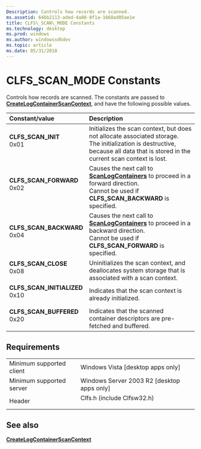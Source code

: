 ```yaml
---
Description: Controls how records are scanned.
ms.assetid: 64bb2113-aded-4a80-8f1a-1668ad05ae1e
title: CLFS\_SCAN\_MODE Constants
ms.technology: desktop
ms.prod: windows
ms.author: windowssdkdev
ms.topic: article
ms.date: 05/31/2018
---
```


# CLFS\_SCAN\_MODE Constants

Controls how records are scanned. The constants are passed to [**CreateLogContainerScanContext**](/windows/desktop/api/Clfsw32/nf-clfsw32-createlogcontainerscancontext), and have the following possible values.



| Constant/value                                                                                                                                                                                                                                   | Description                                                                                                                                                                                            |
|:-------------------------------------------------------------------------------------------------------------------------------------------------------------------------------------------------------------------------------------------------|:-------------------------------------------------------------------------------------------------------------------------------------------------------------------------------------------------------|
| <span id="CLFS_SCAN_INIT"></span><span id="clfs_scan_init"></span><dl> <dt>**CLFS\_SCAN\_INIT**</dt> <dt>0x01</dt> </dl>                      | Initializes the scan context, but does not allocate associated storage. <br/> The initialization is destructive, because all data that is stored in the current scan context is lost.<br/> |
| <span id="CLFS_SCAN_FORWARD"></span><span id="clfs_scan_forward"></span><dl> <dt>**CLFS\_SCAN\_FORWARD**</dt> <dt>0x02</dt> </dl>             | Causes the next call to [**ScanLogContainers**](/windows/desktop/api/Clfsw32/nf-clfsw32-scanlogcontainers) to proceed in a forward direction. <br/> Cannot be used if **CLFS\_SCAN\_BACKWARD** is specified.<br/>              |
| <span id="CLFS_SCAN_BACKWARD"></span><span id="clfs_scan_backward"></span><dl> <dt>**CLFS\_SCAN\_BACKWARD**</dt> <dt>0x04</dt> </dl>          | Causes the next call to [**ScanLogContainers**](/windows/desktop/api/Clfsw32/nf-clfsw32-scanlogcontainers) to proceed in a backward direction. <br/> Cannot be used if **CLFS\_SCAN\_FORWARD** is specified.<br/>              |
| <span id="CLFS_SCAN_CLOSE"></span><span id="clfs_scan_close"></span><dl> <dt>**CLFS\_SCAN\_CLOSE**</dt> <dt>0x08</dt> </dl>                   | Uninitializes the scan context, and deallocates system storage that is associated with a scan context.<br/>                                                                                      |
| <span id="CLFS_SCAN_INITIALIZED"></span><span id="clfs_scan_initialized"></span><dl> <dt>**CLFS\_SCAN\_INITIALIZED**</dt> <dt>0x10</dt> </dl> | Indicates that the scan context is already initialized.<br/>                                                                                                                                     |
| <span id="CLFS_SCAN_BUFFERED"></span><span id="clfs_scan_buffered"></span><dl> <dt>**CLFS\_SCAN\_BUFFERED**</dt> <dt>0x20</dt> </dl>          | Indicates that the scanned container descriptors are pre-fetched and buffered.<br/>                                                                                                              |



## Requirements



|                                     |                                                                                                       |
|-------------------------------------|-------------------------------------------------------------------------------------------------------|
| Minimum supported client<br/> | Windows Vista \[desktop apps only\]<br/>                                                        |
| Minimum supported server<br/> | Windows Server 2003 R2 \[desktop apps only\]<br/>                                               |
| Header<br/>                   | <dl> <dt>Clfs.h (include Clfsw32.h)</dt> </dl> |



## See also

<dl> <dt>

[**CreateLogContainerScanContext**](/windows/desktop/api/Clfsw32/nf-clfsw32-createlogcontainerscancontext)
</dt> </dl>

 

 




